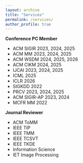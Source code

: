 ```yaml
---
layout: archive
title: "Services"
permalink: /services/
author_profile: true
---
```


**Conference PC Member**  
  - ACM SIGIR 2023, 2024, 2025  
  - ACM MM 2023, 2024, 2025      
  - ACM WSDM 2024, 2025, 2026    
  - ACM CIKM 2024, 2025    
  - IJCAI 2023, 2024, 2025    
  - ICML 2025    
  - ICLR 2026    
  - SIGKDD 2022  
  - PRCV 2023, 2024, 2025    
  - ACM SIGIR-AP 2023, 2024      
  - MCFR MM 2022      

**Journal Reviewer**  
  - ACM ToMM  
  - IEEE TIP  
  - IEEE TMM
  - IEEE TCSVT
  - IEEE TKDE
  - Information Science
  - IET Image Processing
